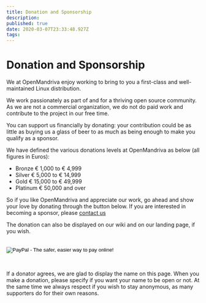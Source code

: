```yaml
---
title: Donation and Sponsorship
description: 
published: true
date: 2020-03-07T23:33:48.927Z
tags: 
---
```


# Donation and Sponsorship

We at OpenMandriva enjoy working to bring to you a first-class and well-maintained Linux distribution.

We work passionately as part of and for a thriving open source community.
As we are not a commercial organization, we do not do paid work and contribute to the project in our free time.

You can support us financially by donating: your contribution could be as little as buying us a glass of beer to as much as being enough to make you qualify as a sponsor.

We have defined the various donations levels at OpenMandriva as below (all figures in Euros):

- Bronze € 1,000 to € 4,999
- Silver € 5,000 to € 14,999
- Gold € 15,000 to € 49,999
- Platinum € 50,000 and over

So if you like OpenMandriva and appreciate our work, go ahead and show your love by donating through the button below.
If you are interested in becoming a sponsor, please [contact us](mailto:council@openmandriva.org)

The donation can also be displayed on our wiki and on our landing page, if you wish.

<br>
<html>
<form action="https://www.paypal.com/cgi-bin/webscr" method="post" target="_top">
<input type="hidden" name="cmd" value="_s-xclick">
<input type="hidden" name="hosted_button_id" value="5HN54N5BADLS4">
<input type="image" src="https://www.paypalobjects.com/en_US/i/btn/btn_donateCC_LG.gif" border="0" name="submit" alt="PayPal - The safer, easier way to pay online!">
<img alt="" border="0" src="https://www.paypalobjects.com/en_US/i/scr/pixel.gif" width="1" height="1">
</form>
</html>
<br>

If a donator agrees, we are glad to display the name on this page.
When you make a donation, please specify if you want your name to be open or not.
At the same time we always respect if you wish to stay anonymous, as many supporters do for their own reasons.
